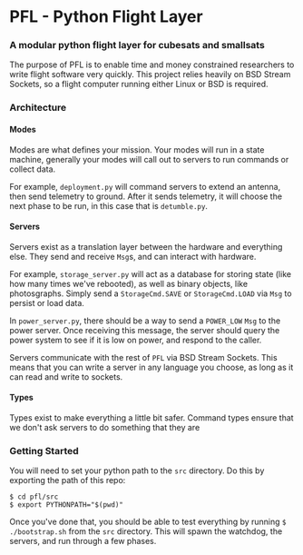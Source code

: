 # PFL - Python Flight Layer
### A modular python flight layer for cubesats and smallsats
The purpose of PFL is to enable time and money constrained researchers to write flight software very quickly. This project relies heavily on BSD Stream Sockets, so a flight computer running either Linux or BSD is required.

### Architecture

#### Modes
Modes are what defines your mission. Your modes will run in a state machine, generally your modes will call out to servers to run commands or collect data.

For example, `deployment.py` will command servers to extend an antenna, then send telemetry to ground. After it sends telemetry, it will choose the next phase to be run, in this case that is `detumble.py`.
#### Servers
Servers exist as a translation layer between the hardware and everything else. They send and receive `Msg`s, and can interact with hardware. 

For example, `storage_server.py` will act as a database for storing state (like how many times we've rebooted), as well as binary objects, like photosgraphs. Simply send a `StorageCmd.SAVE` or `StorageCmd.LOAD` via `Msg` to persist or load data.

In `power_server.py`, there should be a way to send a `POWER_LOW` `Msg` to the power server. Once receiving this message, the server should query the power system to see if it is low on power, and respond to the caller.

Servers communicate with the rest of `PFL` via BSD Stream Sockets. This means that you can write a server in any language you choose, as long as it can read and write to sockets.

#### Types
Types exist to make everything a little bit safer. Command types ensure that we don't ask servers to do something that they are

### Getting Started
You will need to set your python path to the `src` directory. Do this by exporting the path of this repo: 
```
$ cd pfl/src
$ export PYTHONPATH="$(pwd)"
```
Once you've done that, you should be able to test everything by running
`$ ./bootstrap.sh` from the `src` directory. This will spawn the watchdog, the servers, and run through a few phases.

